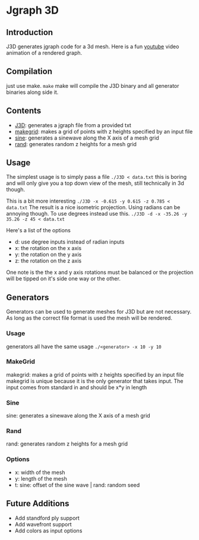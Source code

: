 # Jgraph 3D
## Introduction
J3D generates jgraph code for a 3d mesh. Here is a fun [youtube](https://youtu.be/R08tyazQmP8) video animation of a rendered graph.

## Compilation
just use make.
`make`
make will compile the J3D binary and all generator binaries along side it.

## Contents
- [J3D](#usage): generates a jgraph file from a provided txt
- [makegrid](#makegrid): makes a grid of points with z heights specified by an input file
- [sine](#sine): generates a sinewave along the X axis of a mesh grid
- [rand](#rand): generates random z heights for a mesh grid

## Usage

The simplest usage is to simply pass a file
`./J3D < data.txt`
this is boring and will only give you a top down view of the mesh, still technically in 3d though.

This is a bit more interesting
`./J3D -x -0.615 -y 0.615 -z 0.785 < data.txt`
The result is a nice isometric projection. Using radians can be annoying though. To use degrees instead use this.
`./J3D -d -x -35.26 -y 35.26 -z 45 < data.txt`

Here's a list of the options

- d: use degree inputs instead of radian inputs
- x: the rotation on the x axis
- y: the rotation on the y axis
- z: the rotation on the z axis

One note is the the x and y axis rotations must be balanced or the projection will be tipped on it's side one way or the other.

## Generators
Generators can be used to generate meshes for J3D but are not necessary. As long as the correct file format is used the mesh will be rendered.

### Usage
generators all have the same usage
`./<generator> -x 10 -y 10`

### MakeGrid
makegrid: makes a grid of points with z heights specified by an input file
makegrid is unique because it is the only generator that takes input. The input comes from standard in and should be x*y in length

### Sine
sine: generates a sinewave along the X axis of a mesh grid

### Rand
rand: generates random z heights for a mesh grid

### Options
- x: width of the mesh
- y: length of the mesh
- t: sine: offset of the sine wave | rand: random seed 

## Future Additions

- Add standford ply support
- Add wavefront support
- Add colors as input options

